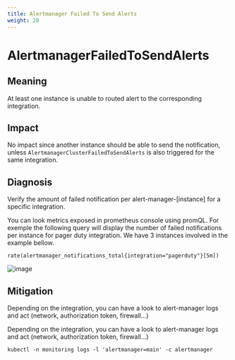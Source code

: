 ```yaml
---
title: Alertmanager Failed To Send Alerts
weight: 20
---
```


# AlertmanagerFailedToSendAlerts

## Meaning

At least one instance is unable to routed alert to the corresponding integration.

## Impact

No impact since another instance should be able to send the notification,
unless `AlertmanagerClusterFailedToSendAlerts` is also triggered for the same integration.

## Diagnosis

Verify the amount of failed notification per alert-manager-[instance] for
a specific integration.

You can look metrics exposed in prometheus console using promQL.
For exemple the following query will display the number of failed
notifications per instance for pager duty integration.
We have 3 instances involved in the example bellow.

```promql
rate(alertmanager_notifications_total{integration="pagerduty"}[5m])
```

![image](https://user-images.githubusercontent.com/3153333/143552468-ff573f1a-19a6-44ea-9c85-631687d01bf9.png)


## Mitigation

Depending on the integration, you can have a look to alert-manager logs and act (network, authorization token, firewall...)

Depending on the integration, you can have a look to alert-manager logs
and act (network, authorization token, firewall...)

```shell
kubectl -n monitoring logs -l 'alertmanager=main' -c alertmanager
```
